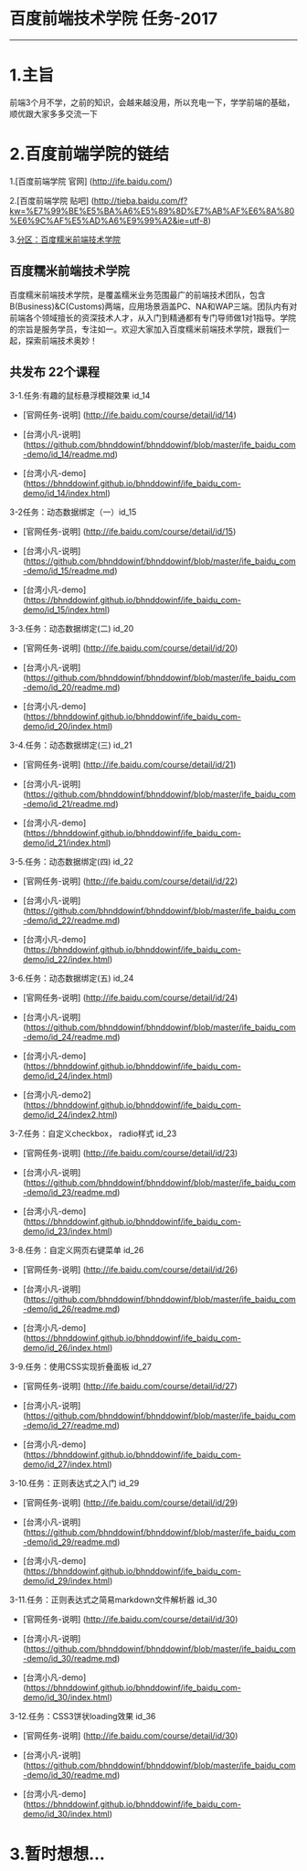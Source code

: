 # 百度前端技术学院 任务-2017
-------------------------
# 1.主旨

前端3个月不学，之前的知识，会越来越没用，所以充电一下，学学前端的基础，顺优跟大家多多交流一下

# 2.百度前端学院的链结

1.[百度前端学院 官网] (http://ife.baidu.com/)

2.[百度前端学院 贴吧] (http://tieba.baidu.com/f?kw=%E7%99%BE%E5%BA%A6%E5%89%8D%E7%AB%AF%E6%8A%80%E6%9C%AF%E5%AD%A6%E9%99%A2&ie=utf-8)

3.[分区：百度糯米前端技术学院](http://ife.baidu.com/college/detail/id/8)

## 百度糯米前端技术学院

百度糯米前端技术学院，是覆盖糯米业务范围最广的前端技术团队，包含B(Business)&C(Customs)两端，应用场景涵盖PC、NA和WAP三端。团队内有对前端各个领域擅长的资深技术人才，从入门到精通都有专门导师做1对1指导。学院的宗旨是服务学员，专注如一。欢迎大家加入百度糯米前端技术学院，跟我们一起，探索前端技术奥妙！

## 共发布 22个课程

3-1.任务:有趣的鼠标悬浮模糊效果 id_14

- [官网任务-说明] (http://ife.baidu.com/course/detail/id/14)

- [台湾小凡-说明] (https://github.com/bhnddowinf/bhnddowinf/blob/master/ife_baidu_com-demo/id_14/readme.md)

- [台湾小凡-demo] (https://bhnddowinf.github.io/bhnddowinf/ife_baidu_com-demo/id_14/index.html)


3-2任务：动态数据绑定（一）id_15

- [官网任务-说明] (http://ife.baidu.com/course/detail/id/15)

- [台湾小凡-说明] (https://github.com/bhnddowinf/bhnddowinf/blob/master/ife_baidu_com-demo/id_15/readme.md)

- [台湾小凡-demo] (https://bhnddowinf.github.io/bhnddowinf/ife_baidu_com-demo/id_15/index.html)

3-3.任务：动态数据绑定(二) id_20

- [官网任务-说明] (http://ife.baidu.com/course/detail/id/20)

- [台湾小凡-说明] (https://github.com/bhnddowinf/bhnddowinf/blob/master/ife_baidu_com-demo/id_20/readme.md)

- [台湾小凡-demo] (https://bhnddowinf.github.io/bhnddowinf/ife_baidu_com-demo/id_20/index.html)


3-4.任务：动态数据绑定(三) id_21

- [官网任务-说明] (http://ife.baidu.com/course/detail/id/21)

- [台湾小凡-说明] (https://github.com/bhnddowinf/bhnddowinf/blob/master/ife_baidu_com-demo/id_21/readme.md)

- [台湾小凡-demo] (https://bhnddowinf.github.io/bhnddowinf/ife_baidu_com-demo/id_21/index.html)



3-5.任务：动态数据绑定(四) id_22

- [官网任务-说明] (http://ife.baidu.com/course/detail/id/22)

- [台湾小凡-说明] (https://github.com/bhnddowinf/bhnddowinf/blob/master/ife_baidu_com-demo/id_22/readme.md)

- [台湾小凡-demo] (https://bhnddowinf.github.io/bhnddowinf/ife_baidu_com-demo/id_22/index.html)


3-6.任务：动态数据绑定(五) id_24

- [官网任务-说明] (http://ife.baidu.com/course/detail/id/24)

- [台湾小凡-说明] (https://github.com/bhnddowinf/bhnddowinf/blob/master/ife_baidu_com-demo/id_24/readme.md)

- [台湾小凡-demo] (https://bhnddowinf.github.io/bhnddowinf/ife_baidu_com-demo/id_24/index.html)

- [台湾小凡-demo2] (https://bhnddowinf.github.io/bhnddowinf/ife_baidu_com-demo/id_24/index2.html)

3-7.任务：自定义checkbox， radio样式 id_23

- [官网任务-说明] (http://ife.baidu.com/course/detail/id/23)

- [台湾小凡-说明] (https://github.com/bhnddowinf/bhnddowinf/blob/master/ife_baidu_com-demo/id_23/readme.md)

- [台湾小凡-demo] (https://bhnddowinf.github.io/bhnddowinf/ife_baidu_com-demo/id_23/index.html)


3-8.任务：自定义网页右键菜单 id_26

- [官网任务-说明] (http://ife.baidu.com/course/detail/id/26)

- [台湾小凡-说明] (https://github.com/bhnddowinf/bhnddowinf/blob/master/ife_baidu_com-demo/id_26/readme.md)

- [台湾小凡-demo] (https://bhnddowinf.github.io/bhnddowinf/ife_baidu_com-demo/id_26/index.html)

3-9.任务：使用CSS实现折叠面板 id_27

- [官网任务-说明] (http://ife.baidu.com/course/detail/id/27)

- [台湾小凡-说明] (https://github.com/bhnddowinf/bhnddowinf/blob/master/ife_baidu_com-demo/id_27/readme.md)

- [台湾小凡-demo] (https://bhnddowinf.github.io/bhnddowinf/ife_baidu_com-demo/id_27/index.html)

3-10.任务：正则表达式之入门 id_29

- [官网任务-说明] (http://ife.baidu.com/course/detail/id/29)

- [台湾小凡-说明] (https://github.com/bhnddowinf/bhnddowinf/blob/master/ife_baidu_com-demo/id_29/readme.md)

- [台湾小凡-demo] (https://bhnddowinf.github.io/bhnddowinf/ife_baidu_com-demo/id_29/index.html)



3-11.任务：正则表达式之简易markdown文件解析器 id_30

- [官网任务-说明] (http://ife.baidu.com/course/detail/id/30)

- [台湾小凡-说明] (https://github.com/bhnddowinf/bhnddowinf/blob/master/ife_baidu_com-demo/id_30/readme.md)

- [台湾小凡-demo] (https://bhnddowinf.github.io/bhnddowinf/ife_baidu_com-demo/id_30/index.html)

3-12.任务：CSS3饼状loading效果 id_36

- [官网任务-说明] (http://ife.baidu.com/course/detail/id/30)

- [台湾小凡-说明] (https://github.com/bhnddowinf/bhnddowinf/blob/master/ife_baidu_com-demo/id_30/readme.md)

- [台湾小凡-demo] (https://bhnddowinf.github.io/bhnddowinf/ife_baidu_com-demo/id_30/index.html)

# 3.暂时想想…



